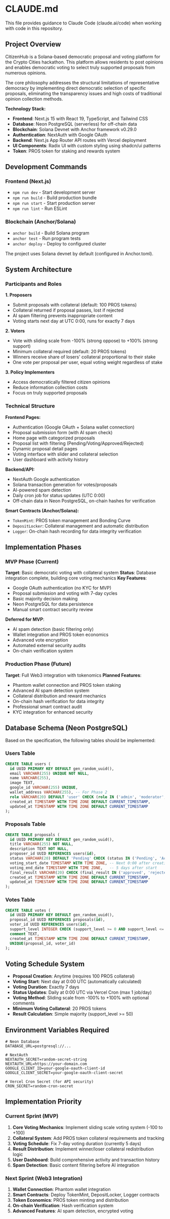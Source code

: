 # CLAUDE.md

This file provides guidance to Claude Code (claude.ai/code) when working with code in this repository.

## Project Overview

CitizenHub is a Solana-based democratic proposal and voting platform for the Crypto Cities hackathon. This platform allows residents to post opinions and enables democratic voting to select truly supported proposals from numerous opinions.

The core philosophy addresses the structural limitations of representative democracy by implementing direct democratic selection of specific proposals, eliminating the transparency issues and high costs of traditional opinion collection methods.

**Technology Stack:**
- **Frontend**: Next.js 15 with React 19, TypeScript, and Tailwind CSS
- **Database**: Neon PostgreSQL (serverless) for off-chain data
- **Blockchain**: Solana Devnet with Anchor framework v0.29.0
- **Authentication**: NextAuth with Google OAuth
- **Backend**: Next.js App Router API routes with Vercel deployment
- **UI Components**: Radix UI with custom styling using shadcn/ui patterns
- **Token**: PROS token for staking and rewards system

## Development Commands

### Frontend (Next.js)
- `npm run dev` - Start development server
- `npm run build` - Build production bundle  
- `npm run start` - Start production server
- `npm run lint` - Run ESLint

### Blockchain (Anchor/Solana)
- `anchor build` - Build Solana program
- `anchor test` - Run program tests
- `anchor deploy` - Deploy to configured cluster

The project uses Solana devnet by default (configured in Anchor.toml).

## System Architecture

### Participants and Roles

**1. Proposers**
- Submit proposals with collateral (default: 100 PROS tokens)
- Collateral returned if proposal passes, lost if rejected
- AI spam filtering prevents inappropriate content
- Voting starts next day at UTC 0:00, runs for exactly 7 days

**2. Voters**  
- Vote with sliding scale from -100% (strong oppose) to +100% (strong support)
- Minimum collateral required (default: 20 PROS tokens)
- Winners receive share of losers' collateral proportional to their stake
- One vote per proposal per user, equal voting weight regardless of stake

**3. Policy Implementers**
- Access democratically filtered citizen opinions
- Reduce information collection costs
- Focus on truly supported proposals

### Technical Structure

**Frontend Pages:**
- Authentication (Google OAuth + Solana wallet connection)
- Proposal submission form (with AI spam check)
- Home page with categorized proposals
- Proposal list with filtering (Pending/Voting/Approved/Rejected)
- Dynamic proposal detail pages
- Voting interface with slider and collateral selection
- User dashboard with activity history

**Backend/API:**
- NextAuth Google authentication
- Solana transaction generation for votes/proposals
- AI-powered spam detection
- Daily cron job for status updates (UTC 0:00)
- Off-chain data in Neon PostgreSQL, on-chain hashes for verification

**Smart Contracts (Anchor/Solana):**
- `TokenMint`: PROS token management and Bonding Curve
- `DepositLocker`: Collateral management and automatic distribution
- `Logger`: On-chain hash recording for data integrity verification

## Implementation Phases

### MVP Phase (Current)
**Target**: Basic democratic voting with collateral system
**Status**: Database integration complete, building core voting mechanics
**Key Features**:
- Google OAuth authentication (no KYC for MVP)
- Proposal submission and voting with 7-day cycles
- Basic majority decision making
- Neon PostgreSQL for data persistence
- Manual smart contract security review

**Deferred for MVP**:
- AI spam detection (basic filtering only)
- Wallet integration and PROS token economics
- Advanced vote encryption
- Automated external security audits
- On-chain verification system

### Production Phase (Future)  
**Target**: Full Web3 integration with tokenomics
**Planned Features**:
- Phantom wallet connection and PROS token staking
- Advanced AI spam detection system
- Collateral distribution and reward mechanics
- On-chain hash verification for data integrity
- Professional smart contract audit
- KYC integration for enhanced security

## Database Schema (Neon PostgreSQL)

Based on the specification, the following tables should be implemented:

### Users Table
```sql
CREATE TABLE users (
  id UUID PRIMARY KEY DEFAULT gen_random_uuid(),
  email VARCHAR(255) UNIQUE NOT NULL,
  name VARCHAR(255),
  image TEXT,
  google_id VARCHAR(255) UNIQUE,
  wallet_address VARCHAR(255), -- For Phase 2
  role VARCHAR(20) DEFAULT 'user' CHECK (role IN ('admin', 'moderator', 'user')),
  created_at TIMESTAMP WITH TIME ZONE DEFAULT CURRENT_TIMESTAMP,
  updated_at TIMESTAMP WITH TIME ZONE DEFAULT CURRENT_TIMESTAMP
);
```

### Proposals Table
```sql
CREATE TABLE proposals (
  id UUID PRIMARY KEY DEFAULT gen_random_uuid(),
  title VARCHAR(255) NOT NULL,
  description TEXT NOT NULL,
  proposer_id UUID REFERENCES users(id),
  status VARCHAR(20) DEFAULT 'Pending' CHECK (status IN ('Pending', 'Active', 'Finalized')),
  voting_start_date TIMESTAMP WITH TIME ZONE, -- Next 0:00 after creation
  voting_end_date TIMESTAMP WITH TIME ZONE,   -- 5 days after start
  final_result VARCHAR(20) CHECK (final_result IN ('approved', 'rejected')),
  created_at TIMESTAMP WITH TIME ZONE DEFAULT CURRENT_TIMESTAMP,
  updated_at TIMESTAMP WITH TIME ZONE DEFAULT CURRENT_TIMESTAMP
);
```

### Votes Table
```sql
CREATE TABLE votes (
  id UUID PRIMARY KEY DEFAULT gen_random_uuid(),
  proposal_id UUID REFERENCES proposals(id),
  voter_id UUID REFERENCES users(id),
  support_level INTEGER CHECK (support_level >= 0 AND support_level <= 100),
  comment TEXT,
  created_at TIMESTAMP WITH TIME ZONE DEFAULT CURRENT_TIMESTAMP,
  UNIQUE(proposal_id, voter_id)
);
```

## Voting Schedule System

- **Proposal Creation**: Anytime (requires 100 PROS collateral)
- **Voting Start**: Next day at 0:00 UTC (automatically calculated)
- **Voting Duration**: Exactly 7 days
- **Status Updates**: Daily at 0:00 UTC via Vercel Cron (max 1 job/day)
- **Voting Method**: Sliding scale from -100% to +100% with optional comments
- **Minimum Voting Collateral**: 20 PROS tokens
- **Result Calculation**: Simple majority (support_level >= 50)

## Environment Variables Required

```env
# Neon Database
DATABASE_URL=postgresql://...

# NextAuth
NEXTAUTH_SECRET=random-secret-string
NEXTAUTH_URL=https://your-domain.com
GOOGLE_CLIENT_ID=your-google-oauth-client-id
GOOGLE_CLIENT_SECRET=your-google-oauth-client-secret

# Vercel Cron Secret (for API security)
CRON_SECRET=random-cron-secret
```

## Implementation Priority

### Current Sprint (MVP)
1. **Core Voting Mechanics**: Implement sliding scale voting system (-100 to +100)
2. **Collateral System**: Add PROS token collateral requirements and tracking
3. **Voting Schedule**: Fix 7-day voting duration (currently 5 days)
4. **Result Distribution**: Implement winner/loser collateral redistribution logic
5. **User Dashboard**: Build comprehensive activity and transaction history
6. **Spam Detection**: Basic content filtering before AI integration

### Next Sprint (Web3 Integration)
1. **Wallet Connection**: Phantom wallet integration
2. **Smart Contracts**: Deploy TokenMint, DepositLocker, Logger contracts
3. **Token Economics**: PROS token minting and distribution
4. **On-chain Verification**: Hash verification system
5. **Advanced Features**: AI spam detection, encrypted voting